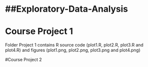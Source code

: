 ##Exploratory-Data-Analysis
=========================

# Course Project 1

Folder Project 1 contains R source code  (plot1.R, plot2.R, plot3.R and plot4.R) and figures (plot1.png, plot2.png, plot3.png and plot4.png)



#Course Project 2
